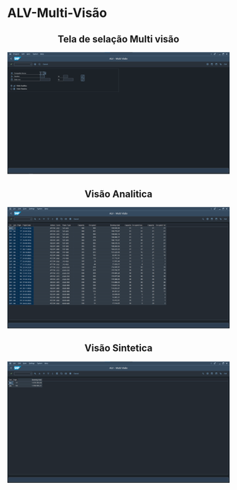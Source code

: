 # ALV-Multi-Visão

<div align="center">
  <h2>Tela de selação Multi visão</h2>
  <img src="img1.png" alt="Img1">
</div>
<div align="center">
  <h2>Visão Analitica</h2>
  <img src="img2.png" alt="Img2">
</div>
<div align="center">
  <h2>Visão Sintetica</h2>
  <img src="img3.png" alt="Img3">
</div>

